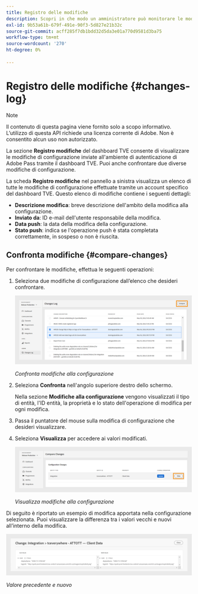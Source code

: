 ```yaml
---
title: Registro delle modifiche
description: Scopri in che modo un amministratore può monitorare le modifiche alla configurazione nel dashboard TVE.
exl-id: 9b53a61b-679f-491e-90f3-5d827e21b32c
source-git-commit: acff285f7db1bdd32d5da3e01a770d9581d3ba75
workflow-type: tm+mt
source-wordcount: '270'
ht-degree: 0%

---
```


# Registro delle modifiche {#changes-log}

>[!NOTE]
>
>Il contenuto di questa pagina viene fornito solo a scopo informativo. L’utilizzo di questa API richiede una licenza corrente di Adobe. Non è consentito alcun uso non autorizzato.

La sezione **Registro modifiche** del dashboard TVE consente di visualizzare le modifiche di configurazione inviate all&#39;ambiente di autenticazione di Adobe Pass tramite il dashboard TVE. Puoi anche confrontare due diverse modifiche di configurazione.

La scheda **Registro modifiche** nel pannello a sinistra visualizza un elenco di tutte le modifiche di configurazione effettuate tramite un account specifico del dashboard TVE. Questo elenco di modifiche contiene i seguenti dettagli:

* **Descrizione modifica**: breve descrizione dell&#39;ambito della modifica alla configurazione.
* **Inviato da**: ID e-mail dell&#39;utente responsabile della modifica.
* **Data push**: la data della modifica della configurazione.
* **Stato push**: indica se l&#39;operazione push è stata completata correttamente, in sospeso o non è riuscita.

## Confronta modifiche {#compare-changes}

Per confrontare le modifiche, effettua le seguenti operazioni:

1. Seleziona due modifiche di configurazione dall’elenco che desideri confrontare.

   ![Confronta modifiche alla configurazione](../../assets/tve-dashboard/new-tve-dashboard/review/review-changes-compare-button.png)

   *Confronta modifiche alla configurazione*

1. Seleziona **Confronta** nell&#39;angolo superiore destro dello schermo.

   Nella sezione **Modifiche alla configurazione** vengono visualizzati il tipo di entità, l&#39;ID entità, la proprietà e lo stato dell&#39;operazione di modifica per ogni modifica.

1. Passa il puntatore del mouse sulla modifica di configurazione che desideri visualizzare.

1. Seleziona **Visualizza** per accedere ai valori modificati.

   ![Visualizza modifiche alla configurazione](../../assets/tve-dashboard/new-tve-dashboard/review/review-changes-view-button.png)

   *Visualizza modifiche alla configurazione*

Di seguito è riportato un esempio di modifica apportata nella configurazione selezionata. Puoi visualizzare la differenza tra i valori vecchi e nuovi all’interno della modifica.

![Valore precedente e nuovo](../../assets/tve-dashboard/new-tve-dashboard/review/review-change-modal-view.png)

*Valore precedente e nuovo*
